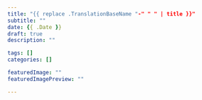 ```yaml
---
title: "{{ replace .TranslationBaseName "-" " " | title }}"
subtitle: ""
date: {{ .Date }}
draft: true
description: ""

tags: []
categories: []

featuredImage: ""
featuredImagePreview: ""

---
```


<!--more-->
